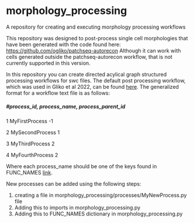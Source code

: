 # morphology_processing
A repository for creating and executing morphology processing workflows

This repository was designed to post-process single cell morphologies that have been generated with the code found here:
https://github.com/ogliko/patchseq-autorecon 
Although it can work with cells generated outside the patchseq-autorecon workflow, that is not currently supported in this version.

In this repository you can create directed acylical graph structured processing workflows for swc files. The default post processing
workflow, which was used in Gliko et al 2022, can be found [here](https://github.com/MatthewMallory/morphology_processing/blob/main/morphology_processing/template_files/workflow.txt). The generalized format for a workflow text file is as follows:

##### #process_id, process_name, process_parent_id 

1 MyFirstProcess -1 

2 MySecondProcess 1 

3 MyThirdProcess 2 

4 MyFourthProcess 2 

Where each process_name should be one of the keys found in FUNC_NAMES [link](https://github.com/MatthewMallory/morphology_processing/blob/main/morphology_processing/morphology_processing.py#L13). 

New processes can be added using the following steps:
1. creating a file in morphology_processing/processes/MyNewProcess.py file 
2. Adding this to imports in morphology_processing.py
3. Adding this to FUNC_NAMES dictionary in morphology_processing.py
